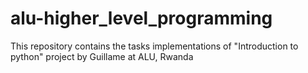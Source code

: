 # alu-higher_level_programming
This repository contains the tasks implementations of "Introduction to python" project by Guillame at ALU, Rwanda
